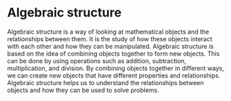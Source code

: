 # Algebraic structure

Algebraic structure is a way of looking at mathematical objects and the relationships between them. It is the study of how these objects interact with each other and how they can be manipulated. Algebraic structure is based on the idea of combining objects together to form new objects. This can be done by using operations such as addition, subtraction, multiplication, and division. By combining objects together in different ways, we can create new objects that have different properties and relationships. Algebraic structure helps us to understand the relationships between objects and how they can be used to solve problems.
